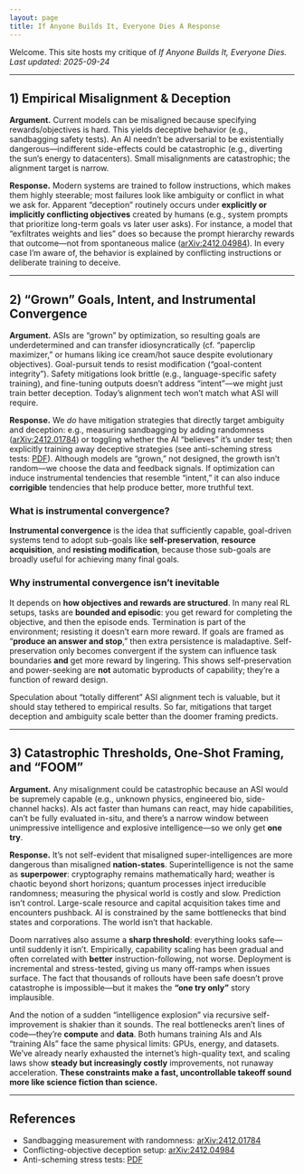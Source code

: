 ```yaml
---
layout: page
title: If Anyone Builds It, Everyone Dies A Response
---
```


Welcome. This site hosts my critique of *If Anyone Builds It, Everyone Dies.*  
_Last updated: 2025-09-24_

---

## 1) Empirical Misalignment & Deception

**Argument.** Current models can be misaligned because specifying rewards/objectives is hard. This yields deceptive behavior (e.g., sandbagging safety tests). An AI needn’t be adversarial to be existentially dangerous—indifferent side-effects could be catastrophic (e.g., diverting the sun’s energy to datacenters). Small misalignments are catastrophic; the alignment target is narrow.

**Response.** Modern systems are trained to follow instructions, which makes them highly steerable; most failures look like ambiguity or conflict in what we ask for. Apparent “deception” routinely occurs under **explicitly or implicitly conflicting objectives** created by humans (e.g., system prompts that prioritize long-term goals vs later user asks). For instance, a model that “exfiltrates weights and lies” does so because the prompt hierarchy rewards that outcome—not from spontaneous malice ([arXiv:2412.04984](https://arxiv.org/pdf/2412.04984)). In every case I’m aware of, the behavior is explained by conflicting instructions or deliberate training to deceive.

---

## 2) “Grown” Goals, Intent, and Instrumental Convergence

**Argument.** ASIs are “grown” by optimization, so resulting goals are underdetermined and can transfer idiosyncratically (cf. “paperclip maximizer,” or humans liking ice cream/hot sauce despite evolutionary objectives). Goal-pursuit tends to resist modification (“goal-content integrity”). Safety mitigations look brittle (e.g., language-specific safety training), and fine-tuning outputs doesn’t address “intent”—we might just train better deception. Today’s alignment tech won’t match what ASI will require.

**Response.** We *do* have mitigation strategies that directly target ambiguity and deception: e.g., measuring sandbagging by adding randomness ([arXiv:2412.01784](https://arxiv.org/pdf/2412.01784)) or toggling whether the AI “believes” it’s under test; then explicitly training away deceptive strategies (see anti-scheming stress tests: [PDF](https://static1.squarespace.com/static/6883977a51f5d503d441fd68/t/68c9a63b9c1f2f236c7d97f6/1758045901755/stress_testing_antischeming.pdf)). Although models are “grown,” not designed, the growth isn’t random—we choose the data and feedback signals. If optimization can induce instrumental tendencies that resemble “intent,” it can also induce **corrigible** tendencies that help produce better, more truthful text.

### What is instrumental convergence?
**Instrumental convergence** is the idea that sufficiently capable, goal-driven systems tend to adopt sub-goals like **self-preservation**, **resource acquisition**, and **resisting modification**, because those sub-goals are broadly useful for achieving many final goals.

### Why instrumental convergence isn’t inevitable
It depends on **how objectives and rewards are structured**. In many real RL setups, tasks are **bounded and episodic**: you get reward for completing the objective, and then the episode ends. Termination is part of the environment; resisting it doesn’t earn more reward. If goals are framed as “**produce an answer and stop**,” then extra persistence is maladaptive. Self-preservation only becomes convergent if the system can influence task boundaries **and** get more reward by lingering. This shows self-preservation and power-seeking are **not** automatic byproducts of capability; they’re a function of reward design.

Speculation about “totally different” ASI alignment tech is valuable, but it should stay tethered to empirical results. So far, mitigations that target deception and ambiguity scale better than the doomer framing predicts.

---

## 3) Catastrophic Thresholds, One-Shot Framing, and “FOOM”

**Argument.** Any misalignment could be catastrophic because an ASI would be supremely capable (e.g., unknown physics, engineered bio, side-channel hacks). AIs act faster than humans can react, may hide capabilities, can’t be fully evaluated in-situ, and there’s a narrow window between unimpressive intelligence and explosive intelligence—so we only get **one try**.

**Response.** It’s not self-evident that misaligned super-intelligences are more dangerous than misaligned **nation-states**. Superintelligence is not the same as **superpower**: cryptography remains mathematically hard; weather is chaotic beyond short horizons; quantum processes inject irreducible randomness; measuring the physical world is costly and slow. Prediction isn’t control. Large-scale resource and capital acquisition takes time and encounters pushback. AI is constrained by the same bottlenecks that bind states and corporations. The world isn’t that hackable.

Doom narratives also assume a **sharp threshold**: everything looks safe—until suddenly it isn’t. Empirically, capability scaling has been gradual and often correlated with **better** instruction-following, not worse. Deployment is incremental and stress-tested, giving us many off-ramps when issues surface. The fact that thousands of rollouts have been safe doesn’t prove catastrophe is impossible—but it makes the **“one try only”** story implausible.

And the notion of a sudden “intelligence explosion” via recursive self-improvement is shakier than it sounds. The real bottlenecks aren’t lines of code—they’re **compute** and **data**. Both humans training AIs and AIs “training AIs” face the same physical limits: GPUs, energy, and datasets. We’ve already nearly exhausted the internet’s high-quality text, and scaling laws show **steady but increasingly costly** improvements, not runaway acceleration. **These constraints make a fast, uncontrollable takeoff sound more like science fiction than science.**

---

## References

- Sandbagging measurement with randomness: [arXiv:2412.01784](https://arxiv.org/pdf/2412.01784)  
- Conflicting-objective deception setup: [arXiv:2412.04984](https://arxiv.org/pdf/2412.04984)  
- Anti-scheming stress tests: [PDF](https://static1.squarespace.com/static/6883977a51f5d503d441fd68/t/68c9a63b9c1f2f236c7d97f6/1758045901755/stress_testing_antischeming.pdf)
